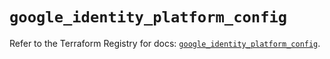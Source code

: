 # `google_identity_platform_config`

Refer to the Terraform Registry for docs: [`google_identity_platform_config`](https://registry.terraform.io/providers/hashicorp/google/6.25.0/docs/resources/identity_platform_config).
